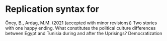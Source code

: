 # Replication syntax for

Öney, B., Ardag, M.M. (2021 (accepted with minor revisions)) Two stories with one happy ending. What constitutes the political culture differences between Egypt and Tunisia during and after the Uprisings? Democratization